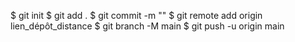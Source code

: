 $ git init
$ git add . 
$ git commit -m ""
$ git remote add origin lien_dépôt_distance
$ git branch -M main 
$ git push -u origin main 
